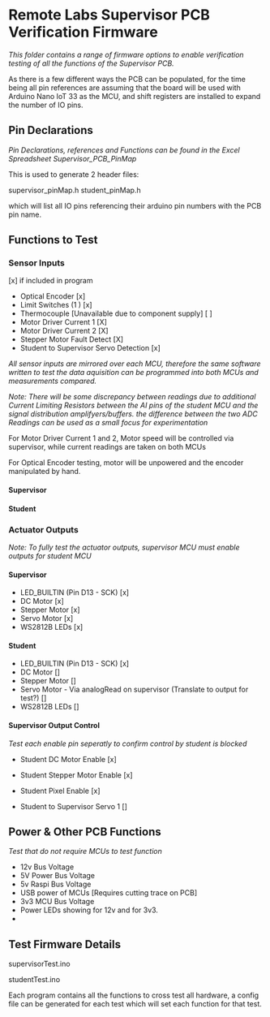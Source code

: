 # Remote Labs Supervisor PCB Verification Firmware

_This folder contains a range of firmware options to enable verification testing of all the functions of the Supervisor PCB._ <br>

As there is a few different ways the PCB can be populated, for the time being all pin references are assuming that the board will be used with Arduino Nano IoT 33 as the MCU, and shift registers
are installed to expand the number of IO pins.


## Pin Declarations

_Pin Declarations, references and Functions can be found in the Excel Spreadsheet Supervisor_PCB_PinMap_

This is used to generate 2 header files:

supervisor_pinMap.h
student_pinMap.h

which will list all IO pins referencing their arduino pin numbers with the PCB pin name. 






## Functions to Test

### Sensor Inputs

[x] if included in program

- Optical Encoder															 	[x]
- Limit Switches (1 )															[x]
- Thermocouple [Unavailable due to component supply]							[ ]
- Motor Driver Current 1														[X]
- Motor Driver Current 2														[X]
- Stepper Motor Fault Detect													[X]
- Student to Supervisor Servo Detection											[x]


_All sensor inputs are mirrored over each MCU, therefore the same software written to test the data aquisition can be programmed into both MCUs and measurements compared._

_Note: There will be some discrepancy between readings due to additional Current Limiting Resistors between the AI pins of the student MCU and the signal distribution amplifyers/buffers. 
the difference between the two ADC Readings can be used as a small focus for experimentation_

For Motor Driver Current 1 and 2, Motor speed will be controlled via supervisor, while current readings are taken on both MCUs

For Optical Encoder testing, motor will be unpowered and the encoder manipulated by hand.


#### Supervisor

#### Student

### Actuator Outputs
_Note: To fully test the actuator outputs, supervisor MCU must enable outputs for student MCU_

#### Supervisor

- LED_BUILTIN  (Pin D13 - SCK) 													[x]
- DC Motor																		[x]	
- Stepper Motor																	[x]														
- Servo Motor																	[x]
- WS2812B LEDs																	[x]


#### Student

- LED_BUILTIN   (Pin D13 - SCK)                                                    [x]
- DC Motor																			[]
- Stepper Motor																		[]
- Servo Motor - Via analogRead on supervisor (Translate to output for test?)		[]
- WS2812B LEDs																		[]

#### Supervisor Output Control
_Test each enable pin seperatly to confirm control by student is blocked_

- Student DC Motor Enable														[x]
- Student Stepper Motor Enable													[x]
- Student Pixel Enable															[x]

- Student to Supervisor Servo 1													[]




## Power & Other PCB Functions
_Test that do not require MCUs to test function_

- 12v Bus Voltage
- 5V Power Bus Voltage
- 5v Raspi Bus Voltage
- USB power of MCUs [Requires cutting trace on PCB]
- 3v3 MCU Bus Voltage
- Power LEDs showing for 12v and for 3v3.
-


## Test Firmware Details


supervisorTest.ino

studentTest.ino

Each program contains all the functions to cross test all hardware, a config file can be generated for each test which will set each function for that test.





